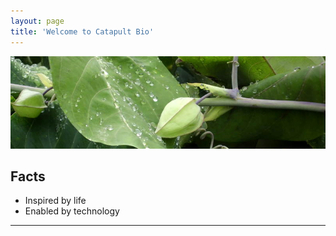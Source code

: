 ```yaml
---
layout: page
title: 'Welcome to Catapult Bio'
---
```

![placeholder](/pic/caratula-800.jpg "Large example image")

## Facts

* Inspired by life
* Enabled by technology

-----

